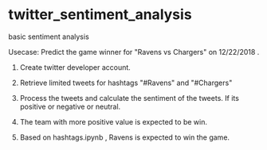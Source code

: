 # twitter_sentiment_analysis
basic sentiment analysis

Usecase: Predict the game winner for "Ravens vs Chargers" on 12/22/2018 .

1. Create twitter developer account.

2. Retrieve limited tweets for hashtags "#Ravens" and "#Chargers"

3. Process the tweets and calculate the sentiment of the tweets. If its positive or negative or neutral.

4. The team with more positive value is expected to be win.

4. Based on hashtags.ipynb , Ravens is expected to win the game.
